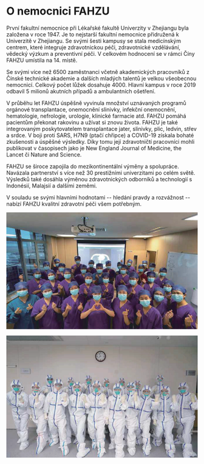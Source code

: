 # O nemocnici FAHZU

První fakultní nemocnice při Lékařské fakultě Univerzity v Zhejiangu byla založena v roce 1947. Je to nejstarší fakultní nemocnice přidružená k Univerzitě v Zhejiangu. Se svými šesti kampusy se stala medicínským centrem, které integruje zdravotnickou péči, zdravotnické vzdělávání, vědecký výzkum a preventivní péči. V celkovém hodnocení se v rámci Číny FAHZU umístila na 14. místě.

Se svými více než 6500 zaměstnanci včetně akademických pracovníků z Čínské technické akademie a dalších mladých talentů je velkou všeobecnou nemocnicí. Celkový počet lůžek dosahuje 4000. Hlavní kampus v roce 2019 odbavil 5 milionů akutních případů a ambulantních ošetření.

V průběhu let FAHZU úspěšně vyvinula množství uznávaných programů orgánové transplantace, onemocnění slinivky, infekční onemocnění, hematologie, nefrologie, urologie, klinické farmacie atd. FAHZU pomáhá pacientům překonat rakovinu a užívat si znovu života. FAHZU je také integrovaným poskytovatelem transplantace jater, slinivky, plic, ledvin, střev a srdce. V boji proti SARS, H7N9 \(ptačí chřipce\) a COVID-19 získala bohaté zkušenosti a úspěšné výsledky. Díky tomu její zdravotničtí pracovníci mohli publikovat v časopisech jako je New England Journal of Medicine, the Lancet či Nature and Science.

FAHZU se široce zapojila do mezikontinentální výměny a spolupráce. Navázala partnerství s více než 30 prestižními univerzitami po celém světě. Výsledků také dosáhla výměnou zdravotnických odborníků a technologií s Indonésií, Malajsií a dalšími zeměmi.

V souladu se svými hlavními hodnotami -- hledání pravdy a rozvážnost -- nabízí FAHZU kvalitní zdravotní péči všem potřebným.

![](../img/image8.png)

![](../img/image7.png)

